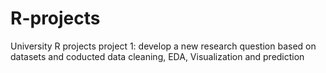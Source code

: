 # R-projects
University R projects
project 1: develop a new research question based on datasets and coducted data cleaning, EDA, Visualization and prediction
